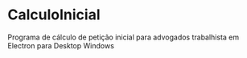 # CalculoInicial
Programa de cálculo de petição inicial para advogados trabalhista em Electron para Desktop Windows
